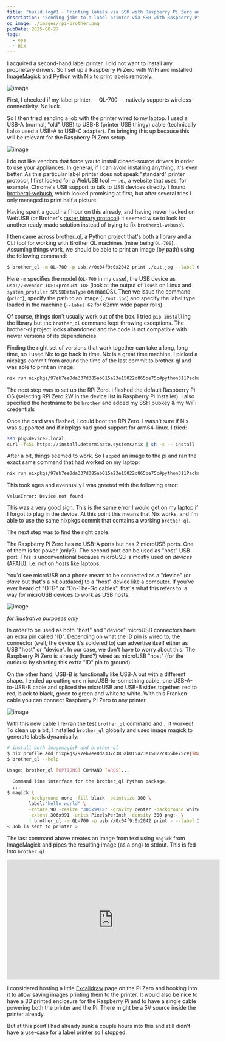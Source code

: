 ```yaml
---
title: "build.log#1 - Printing labels via SSH with Raspberry Pi Zero and Nix"
description: "Sending jobs to a label printer via SSH with Raspberry Pi Zero & Nix"
og_image: ./images/rpi-brother.png
pubDate: 2025-08-27
tags:
  - ops
  - nix
---
```


I acquired a second-hand label printer. I did not want to install any proprietary drivers. So I set up a Raspberry Pi Zero with WiFi and installed ImageMagick and Python with Nix to print labels remotely.

<!--more-->

![image](./images/overview.jpg)

First, I checked if my label printer — QL-700 — natively supports wireless connectivity. No luck.

So I then tried sending a job with the printer wired to my laptop. I used a USB-A (normal, "old" USB) to USB-B (printer USB thingy) cable (technically I also used a USB-A to USB-C adapter). I'm bringing this up because this will be relevant for the Raspberry Pi Zero setup.

![image](./images/usb-a-b-brother.png)

I do not like vendors that force you to install closed-source drivers in order to use your appliances. In general, if I can avoid installing anything, it's even better. As this particular label printer does not speak "standard" printer protocol, I first looked for a WebUSB tool — i.e., a website that uses, for example, Chrome's USB support to talk to USB devices directly. I found [brotherql-webusb](https://github.com/tylercrumpton/brotherql-webusb), which looked promising at first, but after several tries I only managed to print half a picture.

Having spent a good half hour on this already, and having never hacked on WebUSB (or Brother's [raster binary protocol](https://download.brother.com/welcome/docp100278/cv_ql800_eng_raster_101.pdf)) it seemed wise to look for another ready-made solution instead of trying to fix `brotherql-webusb`).

I then came across [brother_ql](https://github.com/pklaus/brother_ql), a Python project that's both a library and a CLI tool for working with Brother QL machines (mine being `QL-700`). Assuming things work, we should be able to print an image (by path) using the following command:

```bash
$ brother_ql -m QL-700 -p usb://0x04f9:0x2042 print ./out.jpg --label 62
```

Here `-m` specifies the model (`QL-700` in my case), the USB device as `usb://<vendor ID>:<product ID>` (look at the output of `lsusb` on Linux and `system_profiler SPUSBDataType` on macOS). Then we issue the command (`print`), specify the path to an image (`./out.jpg`) and specify the label type loaded in the machine (`--label 62` for 62mm wide paper rolls).

Of course, things don't usually work out of the box. I tried `pip install`ing the library but the `brother_ql` command kept throwing exceptions. The brother-ql project looks abandoned and the code is not compatible with newer versions of its dependencies.

Finding the right set of versions that work together can take a long, long time, so I used Nix to go back in time. Nix is a great time machine. I picked a nixpkgs commit from around the time of the last commit to brother-ql and was able to print an image:

```bash
nix run nixpkgs/97eb7ee0da337d385ab015a23e15022c865be75c#python311Packages.brother-ql -- -m QL-700 -p usb://0x04f9:0x2042 print ./out.jpg --label 62
```

The next step was to set up the RPi Zero. I flashed the default Raspberry Pi OS (selecting RPi Zero 2W in the device list in Raspberry Pi Installer). I also specified the hostname to be `brother` and added my SSH pubkey & my WiFi credentials

Once the card was flashed, I could boot the RPi Zero. I wasn't sure if Nix was supported and if nixpkgs had good support for arm64-linux. I tried:

```bash
ssh pi@<device>.local
curl -fsSL https://install.determinate.systems/nix | sh -s -- install
```

After a bit, things seemed to work. So I `scp`ed an image to the pi and ran the exact same command that had worked on my laptop:

```bash
nix run nixpkgs/97eb7ee0da337d385ab015a23e15022c865be75c#python311Packages.brother-ql -- -m QL-700 -p usb://0x04f9:0x2042 print ./out.jpg --label 62
```

This took ages and eventually I was greeted with the following error:

```
ValueError: Device not found
```

This was a very good sign. This is the same error I would get on my laptop if I forgot to plug in the device. At this point this means that Nix works, and I'm able to use the same nixpkgs commit that contains a working `brother-ql`.

The next step was to find the right cable.

The Raspberry Pi Zero has no USB-A ports but has 2 microUSB ports. One of them is for power (only?). The second port can be used as "host" USB port. This is unconventional because microUSB is mostly used on _devices_ (AFAIU), i.e. not on _hosts_ like laptops.

You'd see microUSB on a phone meant to be connected as a "device" (or _slave_ but that's a bit outdated) to a "host" device like a computer. If you've ever heard of "OTG" or "On-The-Go cables", that's what this refers to: a way for microUSB devices to work as USB hosts.

![image](./images/usb-a-b-micro.png)

_for illustrative purposes only_

In order to be used as both "host" and "device" microUSB connectors have an extra pin called "ID". Depending on what the ID pin is wired to, the connector (well, the device it's soldered to) can advertise itself either as USB "host" or "device". In our case, we don't have to worry about this. The Raspberry Pi Zero is already (hard?) wired as microUSB "host" (for the curious: by shorting this extra "ID" pin to ground).

On the other hand, USB-B is functionally like USB-A but with a different shape. I ended up cutting one microUSB-to-something cable, one USB-A-to-USB-B cable and spliced the microUSB and USB-B sides together: red to red, black to black, green to green and white to white. With this Franken-cable you can connect Raspberry Pi Zero to any printer.

![image](./images/frankenstein-cable.jpg)

With this new cable I re-ran the test `brother_ql` command and... it worked! To clean up a bit, I installed `brother_ql` globally and used image magick to generate labels dynamically:

```bash
# install both imagemagick and brother-ql
$ nix profile add nixpkgs/97eb7ee0da337d385ab015a23e15022c865be75c#{imagemagick,python311Packages.brother-ql}
$ brother_ql --help

Usage: brother_ql [OPTIONS] COMMAND [ARGS]...

  Command line interface for the brother_ql Python package.
  ...
$ magick \
        -background none -fill black -pointsize 300 \
        label:"hello world" \
        -rotate 90 -resize "306x991>" -gravity center -background white \
        -extent 306x991 -units PixelsPerInch -density 300 png:- \
        | brother_ql -m QL-700 -p usb://0x04f9:0x2042 print - --label 29x90
< Job is sent to printer >
```

The last command above creates an image from text using `magick` from ImageMagick and pipes the resulting image (as a png) to stdout. This is fed into `brother_ql`.

<iframe width="560" height="315" src="https://www.youtube.com/embed/42Vdf88h7vc?si=v2Qr1PqVM-84AZKc" title="YouTube video player" frameborder="0" allow="accelerometer; autoplay; clipboard-write; encrypted-media; gyroscope; picture-in-picture; web-share" referrerpolicy="strict-origin-when-cross-origin" allowfullscreen></iframe>

I considered hosting a little [Excalidraw](https://excalidraw.com/) page on the Pi Zero and hooking into it to allow saving images printing them to the printer. It would also be nice to have a 3D printed enclosure for the Raspberry Pi and to have a single cable powering both the printer and the Pi. There might be a 5V source inside the printer already.

But at this point I had already sunk a couple hours into this and still didn't have a use-case for a label printer so I stopped.
